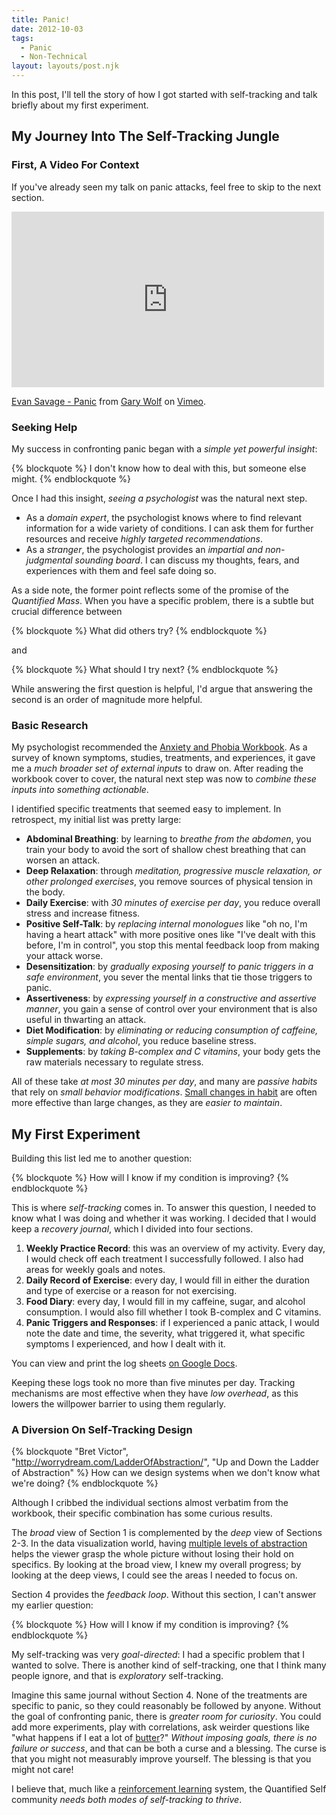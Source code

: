 ```yaml
---
title: Panic!
date: 2012-10-03
tags:
  - Panic
  - Non-Technical
layout: layouts/post.njk
---
```


In this post, I'll tell the story of how I got started with self-tracking and talk briefly about my first experiment.

<!--more-->

## My Journey Into The Self-Tracking Jungle

### First, A Video For Context

If you've already seen my talk on panic attacks, feel free to skip to the next section.

<iframe src="http://player.vimeo.com/video/45860129" width="500" height="281" frameborder="0" webkitAllowFullScreen mozallowfullscreen allowFullScreen></iframe> <p><a href="http://vimeo.com/45860129">Evan Savage - Panic</a> from <a href="http://vimeo.com/quantifiedself">Gary Wolf</a> on <a href="http://vimeo.com">Vimeo</a>.</p>

### Seeking Help

My success in confronting panic began with a *simple yet powerful insight*:

{% blockquote %}
I don't know how to deal with this, but someone else might.
{% endblockquote %}

Once I had this insight, *seeing a psychologist* was the natural next step.

- As a *domain expert*, the psychologist knows where to find relevant information for a wide variety of conditions. I can ask them for further resources and receive *highly targeted recommendations*.
- As a *stranger*, the psychologist provides an *impartial and non-judgmental sounding board*. I can discuss my thoughts, fears, and experiences with them and feel safe doing so.

As a side note, the former point reflects some of the promise of the *Quantified Mass*. When you have a specific problem, there is a subtle but crucial difference between

{% blockquote %}
What did others try?
{% endblockquote %}

and

{% blockquote %}
What should I try next?
{% endblockquote %}

While answering the first question is helpful, I'd argue that answering the second is an order of magnitude more helpful.

### Basic Research

My psychologist recommended the [Anxiety and Phobia Workbook](http://www.amazon.com/Anxiety-Phobia-Workbook-Edmund-Bourne/dp/1572248912). As a survey of known symptoms, studies, treatments, and experiences, it gave me a *much broader set of external inputs* to draw on. After reading the workbook cover to cover, the natural next step was now to *combine these inputs into something actionable*.

I identified specific treatments that seemed easy to implement. In retrospect, my initial list was pretty large:

- **Abdominal Breathing**: by learning to *breathe from the abdomen*, you train your body to avoid the sort of shallow chest breathing that can worsen an attack.
- **Deep Relaxation**: through *meditation, progressive muscle relaxation, or other prolonged exercises*, you remove sources of physical tension in the body.
- **Daily Exercise**: with *30 minutes of exercise per day*, you reduce overall stress and increase fitness.
- **Positive Self-Talk**: by *replacing internal monologues* like "oh no, I'm having a heart attack" with more positive ones like "I've dealt with this before, I'm in control", you stop this mental feedback loop from making your attack worse.
- **Desensitization**: by *gradually exposing yourself to panic triggers in a safe environment*, you sever the mental links that tie those triggers to panic.
- **Assertiveness**: by *expressing yourself in a constructive and assertive manner*, you gain a sense of control over your environment that is also useful in thwarting an attack.
- **Diet Modification**: by *eliminating or reducing consumption of caffeine, simple sugars, and alcohol*, you reduce baseline stress.
- **Supplements**: by *taking B-complex and C vitamins*, your body gets the raw materials necessary to regulate stress.

All of these take *at most 30 minutes per day*, and many are *passive habits* that rely on *small behavior modifications*. [Small changes in habit](https://www.facebook.com/events/268817716510713/) are often more effective than large changes, as they are *easier to maintain*.

## My First Experiment

Building this list led me to another question:

{% blockquote %}
How will I know if my condition is improving?
{% endblockquote %}

This is where *self-tracking* comes in. To answer this question, I needed to know what I was doing and whether it was working. I decided that I would keep a *recovery journal*, which I divided into four sections.

1. **Weekly Practice Record**: this was an overview of my activity. Every day, I would check off each treatment I successfully followed. I also had areas for weekly goals and notes.
2. **Daily Record of Exercise**: every day, I would fill in either the duration and type of exercise or a reason for not exercising.
3. **Food Diary**: every day, I would fill in my caffeine, sugar, and alcohol consumption. I would also fill whether I took B-complex and C vitamins.
4. **Panic Triggers and Responses**: if I experienced a panic attack, I would note the date and time, the severity, what triggered it, what specific symptoms I experienced, and how I dealt with it.

You can view and print the log sheets [on Google Docs](https://docs.google.com/folder/d/0B4lRh7NaNiTMNDE2ODE3ZTMtNWVjZC00M2VlLTg1NWUtZjdmZTlkMGI2NTZm/edit).

Keeping these logs took no more than five minutes per day. Tracking mechanisms are most effective when they have *low overhead*, as this lowers the willpower barrier to using them regularly.

### A Diversion On Self-Tracking Design

{% blockquote "Bret Victor", "http://worrydream.com/LadderOfAbstraction/", "Up and Down the Ladder of Abstraction" %}
How can we design systems when we don't know what we're doing?
{% endblockquote %}

Although I cribbed the individual sections almost verbatim from the workbook, their specific combination has some curious results.

The *broad* view of Section 1 is complemented by the *deep* view of Sections 2-3. In the data visualization world, having [multiple levels of abstraction](http://worrydream.com/LadderOfAbstraction/) helps the viewer grasp the whole picture without losing their hold on specifics. By looking at the broad view, I knew my overall progress; by looking at the deep views, I could see the areas I needed to focus on.

Section 4 provides the *feedback loop*. Without this section, I can't answer my earlier question:

{% blockquote %}
How will I know if my condition is improving?
{% endblockquote %}

My self-tracking was very *goal-directed*: I had a specific problem that I wanted to solve. There is another kind of self-tracking, one that I think many people ignore, and that is *exploratory* self-tracking.

Imagine this same journal without Section 4. None of the treatments are specific to panic, so they could reasonably be followed by anyone. Without the goal of confronting panic, there is *greater room for curiosity*. You could add more experiments, play with correlations, ask weirder questions like "what happens if I eat a lot of [butter](http://quantifiedself.com/butter/)?" *Without imposing goals, there is no failure or success*, and that can be both a curse and a blessing. The curse is that you might not measurably improve yourself. The blessing is that you might not care!

I believe that, much like a [reinforcement learning](http://en.wikipedia.org/wiki/Reinforcement_learning) system, the Quantified Self community *needs both modes of self-tracking to thrive*.
